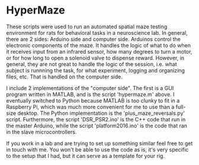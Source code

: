 # HyperMaze
These scripts were used to run an automated spatial maze testing environment for
rats for behavioral tasks in a neuroscience lab. In general, there are 2 sides:
Arduino side and computer side. Arduinos control the
electronic components of the maze. It handles the logic of what to do when it
receives input from an infrared sensor, how many degrees to turn a motor, or for
how long to open a solenoid valve to dispense reward. However, in general,
they are not great to handle the logic of the session, i.e. what subject is runnning the task,
for what experiment, logging and organizing files, etc. That is handled on the computer
side. 

I include 2 implementations of the "computer side". The first is a GUI program written in MATLAB,
and is the script 'hypermaze.m' above. I eventually switched to Python because
MATLAB is too clunky to fit in a Raspberry Pi, which was much more convenient for me to use
than a full-size desktop.
The Python implementation is the 'plus_maze_reversals.py' script. Furthermore, the script
'DSR_PSR2.ino' is the C++ code that run in the master Arduino, while the script 
'platform2016.ino' is the code that ran in the slave microcontrollers.  

If you work in a lab and are
trying to set up something similar feel free to get in touch with me. You won't
be able to use the code as is, it's very specific to the setup that I had, but
it can serve as a template for your rig. 
